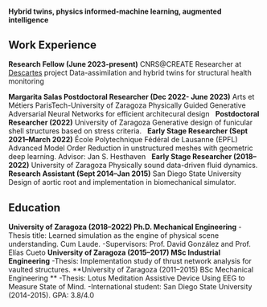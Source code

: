 #### Hybrid twins, physics informed-machine learning, augmented intelligence


## Work Experience

**Research Fellow (June 2023-present)** CNRS@CREATE
Researcher at [Descartes](https://descartes.cnrsatcreate.cnrs.fr/) project 
Data-assimilation and hybrid twins for structural health monitoring

**Margarita Salas Postdoctoral Researcher (Dec 2022- June 2023)** Arts et Métiers ParisTech-University of Zaragoza
Physically Guided Generative Adversarial Neural Networks for efficient architecural design
 
**Postdoctoral Researcher (2022)** University of Zaragoza
Generative design of funicular shell structures based on stress criteria. 
 
**Early Stage Researcher (Sept 2021–March 2022)** École Polytechnique Fédéral de Lausanne (EPFL)
Advanced Model Order Reduction in unstructured meshes with geometric deep learning. 
Advisor: Jan S. Hesthaven
 
**Early Stage Researcher (2018–2022)** University of Zaragoza
Physically sound data-driven fluid dynamics.
 
**Research Assistant (Sept 2014–Jan 2015)** San Diego State University
Design of aortic root and implementation in biomechanical simulator.

## Education
**University of Zaragoza (2018–2022) Ph.D. Mechanical Engineering**
-Thesis title: Learned simulation as the engine of physical scene understanding. Cum Laude. 
-Supervisors: Prof. David González and Prof. Elías Cueto 
**University of Zaragoza (2015–2017) MSc Industrial Engineering**
-Thesis: Implementation study of thrust network analysis for vaulted structures.
**University of Zaragoza (2011–2015) BSc Mechanical Engineering **
-Thesis: Lotus Meditation Assistive Device Using EEG to Measure State of Mind.
-International student: San Diego State University (2014-2015). GPA: 3.8/4.0

